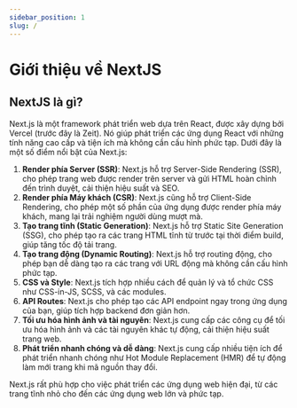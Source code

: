 ```yaml
---
sidebar_position: 1
slug: /
---
```


# Giới thiệu về NextJS

## NextJS là gì?

Next.js là một framework phát triển web dựa trên React, được xây dựng bởi Vercel (trước đây là Zeit). Nó giúp phát triển các ứng dụng React với những tính năng cao cấp và tiện ích mà không cần cấu hình phức tạp. Dưới đây là một số điểm nổi bật của Next.js:

1. **Render phía Server (SSR)**: Next.js hỗ trợ Server-Side Rendering (SSR), cho phép trang web được render trên server và gửi HTML hoàn chỉnh đến trình duyệt, cải thiện hiệu suất và SEO.
2. **Render phía Máy khách (CSR)**: Next.js cũng hỗ trợ Client-Side Rendering, cho phép một số phần của ứng dụng được render phía máy khách, mang lại trải nghiệm người dùng mượt mà.
3. **Tạo trang tĩnh (Static Generation)**: Next.js hỗ trợ Static Site Generation (SSG), cho phép tạo ra các trang HTML tĩnh từ trước tại thời điểm build, giúp tăng tốc độ tải trang.
4. **Tạo trang động (Dynamic Routing)**: Next.js hỗ trợ routing động, cho phép bạn dễ dàng tạo ra các trang với URL động mà không cần cấu hình phức tạp.
5. **CSS và Style**: Next.js tích hợp nhiều cách để quản lý và tổ chức CSS như CSS-in-JS, SCSS, và các modules.
6. **API Routes**: Next.js cho phép tạo các API endpoint ngay trong ứng dụng của bạn, giúp tích hợp backend đơn giản hơn.
7. **Tối ưu hóa hình ảnh và tài nguyên**: Next.js cung cấp các công cụ để tối ưu hóa hình ảnh và các tài nguyên khác tự động, cải thiện hiệu suất trang web.
8. **Phát triển nhanh chóng và dễ dàng**: Next.js cung cấp nhiều tiện ích để phát triển nhanh chóng như Hot Module Replacement (HMR) để tự động làm mới trang khi mã nguồn thay đổi.

Next.js rất phù hợp cho việc phát triển các ứng dụng web hiện đại, từ các trang tĩnh nhỏ cho đến các ứng dụng web lớn và phức tạp.
